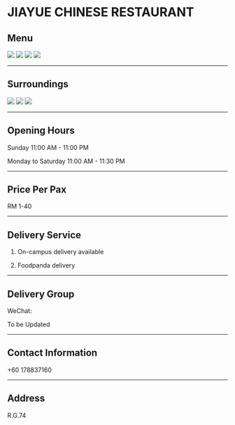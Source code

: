 # JIAYUE CHINESE RESTAURANT

## Menu

<div class="image-slide">
<img src="https://img.xmummap.com/G_jiayue_menu1.webp" />
<img src="https://img.xmummap.com/G_jiayue_menu2.webp" />
<img src="https://img.xmummap.com/G_jiayue_menu3.webp" />
<img src="https://img.xmummap.com/G_jiayue_menu4.webp" />
</div>

---

## Surroundings

<div class="image-slide">
<img src="https://img.xmummap.com/G_jiayue_surd1.webp" />
<img src="https://img.xmummap.com/G_jiayue_surd2.webp" />
<img src="https://img.xmummap.com/G_jiayue_surd3.webp" />
</div>

---

## Opening Hours

Sunday 11:00 AM - 11:00 PM

Monday to Saturday 11:00 AM - 11:30 PM

---

## Price Per Pax

RM 1-40

---

## Delivery Service

1. On-campus delivery available

2. Foodpanda delivery

---

## Delivery Group

WeChat:

To be Updated

---

## Contact Information

+60 178837160

---

## Address

R.G.74
